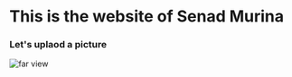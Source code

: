 # This is the website of Senad Murina

### Let's uplaod a picture

![far view](/assets/images/tux.png)
